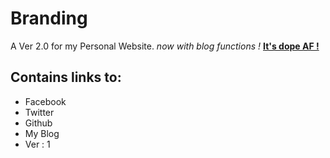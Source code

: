 # Branding
A Ver 2.0 for my Personal Website.
*now with blog functions !*
[**It's dope AF !**](https://piyush.tech)

## Contains links to:
  - Facebook
  - Twitter
  - Github
  - My Blog
  - Ver : 1
